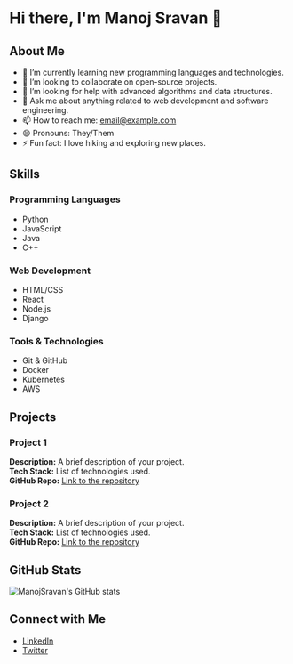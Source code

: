 # Hi there, I'm Manoj Sravan 👋

## About Me

- 🌱 I’m currently learning new programming languages and technologies.
- 👯 I’m looking to collaborate on open-source projects.
- 🤔 I’m looking for help with advanced algorithms and data structures.
- 💬 Ask me about anything related to web development and software engineering.
- 📫 How to reach me: [email@example.com](mailto:email@example.com)
- 😄 Pronouns: They/Them
- ⚡ Fun fact: I love hiking and exploring new places.

## Skills

### Programming Languages
- Python
- JavaScript
- Java
- C++

### Web Development
- HTML/CSS
- React
- Node.js
- Django

### Tools & Technologies
- Git & GitHub
- Docker
- Kubernetes
- AWS

## Projects

### Project 1
**Description:** A brief description of your project.  
**Tech Stack:** List of technologies used.  
**GitHub Repo:** [Link to the repository](#)

### Project 2
**Description:** A brief description of your project.  
**Tech Stack:** List of technologies used.  
**GitHub Repo:** [Link to the repository](#)

## GitHub Stats

![ManojSravan's GitHub stats](https://github-readme-stats.vercel.app/api?username=ManojSravan&show_icons=true&theme=radical)

## Connect with Me

- [LinkedIn](https://www.linkedin.com/in/ManojSravan)
- [Twitter](https://twitter.com/ManojSravan)
